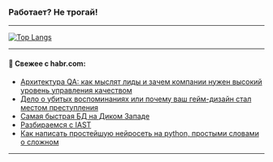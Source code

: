 ### Работает? Не трогай!

---
<!--
#### 🛠️ Technical stack:

![Java](https://img.shields.io/badge/Java-informational?logo=Oracle&style=flat&logoColor=white&color=FF4500)
![Kotlin](https://img.shields.io/badge/Kotlin-informational?logo=Kotlin&style=flat&logoColor=white&color=774D97)
![TS](https://img.shields.io/badge/TypeScript-informational?logo=typeScript&style=flat&logoColor=black&color=017acc)
![Python](https://img.shields.io/badge/Python-informational?logo=Python&style=flat&logoColor=black&color=ffdd54) <br>
![Spring](https://img.shields.io/badge/Spring-informational?logo=Spring&style=flat&logoColor=white&color=6DB33F) 
![SpringBoot](https://img.shields.io/badge/SpringBoot-informational?logo=SpringBoot&style=flat&logoColor=white&color=6DB33F)
![Nest](https://img.shields.io/badge/NestJS-informational?logo=NestJS&style=flat&logoColor=white&color=E0234E) 
![NodeJS](https://img.shields.io/badge/NodeJS-informational?logo=node.js&style=flat&logoColor=white&color=70A760)<br>
![PostgreSQL](https://img.shields.io/badge/PostgreSQL-informational?logo=PostgreSQL&style=flat&logoColor=white&color=DAA520)
![MongoDB](https://img.shields.io/badge/MongoDB-informational?logo=MongoDB&style=flat&logoColor=white&color=870000)
![Apache](https://img.shields.io/badge/Apache-informational?logo=apache&style=flat&logoColor=white&color=f74e28)

___ 
-->

<!--- #### 🛠️ : --->

[![Top Langs](https://github-readme-stats-82jvfl3w3-advtsettinggmailcoms-projects.vercel.app/api/top-langs/?username=zloylis&langs_count=10&hide_title=true&title_color=e6edf3&size_weight=0.5&count_weight=0.5&layout=compact&hide_progress=true&hide_border=true&theme=dracula&hide=css,makefile,cmake)](https://github.com/zloylis)

<!---


####  :octocat:&nbsp;&nbsp; Статистика:

![GitHub stats](https://github-readme-stats-u2qms2cxw-advtsettinggmailcoms-projects.vercel.app/api?username=zloylis&show_icons=true&hide_border=true&theme=dracula&title_color=e6edf3&include_all_commits=true&count_private=true&hide_rank=false&hide_title=true&rank_icon=github)
-->
---

#### 💬 Свежее с habr.com:

<!-- BLOG-POST-LIST:START -->
- [Архитектура QA: как мыслят лиды и зачем компании нужен высокий уровень управления качеством](https://habr.com/ru/articles/948434/?utm_source=habrahabr&utm_medium=rss&utm_campaign=948434)
- [Дело о убитых воспоминаниях или почему ваш гейм-дизайн стал местом преступления](https://habr.com/ru/articles/948410/?utm_source=habrahabr&utm_medium=rss&utm_campaign=948410)
- [Самая быстрая БД на Диком Западе](https://habr.com/ru/articles/948386/?utm_source=habrahabr&utm_medium=rss&utm_campaign=948386)
- [Разбираемся с IAST](https://habr.com/ru/companies/otus/articles/947940/?utm_source=habrahabr&utm_medium=rss&utm_campaign=947940)
- [Как написать простейшую нейросеть на python, простыми словами о сложном](https://habr.com/ru/companies/bothub/articles/948344/?utm_source=habrahabr&utm_medium=rss&utm_campaign=948344)
<!-- BLOG-POST-LIST:END -->

---
